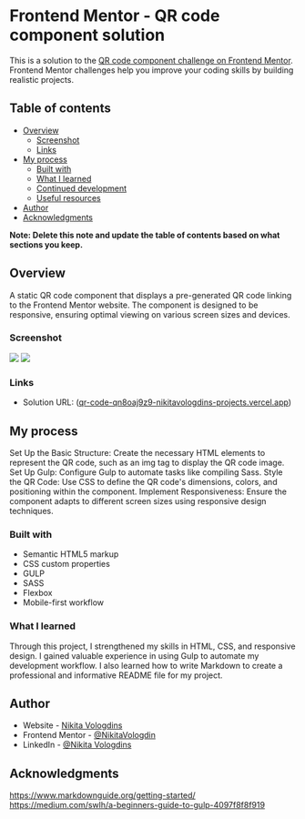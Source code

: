 # Frontend Mentor - QR code component solution

This is a solution to the [QR code component challenge on Frontend Mentor](https://www.frontendmentor.io/challenges/qr-code-component-iux_sIO_H). Frontend Mentor challenges help you improve your coding skills by building realistic projects.

## Table of contents

- [Overview](#overview)
  - [Screenshot](#screenshot)
  - [Links](#links)
- [My process](#my-process)
  - [Built with](#built-with)
  - [What I learned](#what-i-learned)
  - [Continued development](#continued-development)
  - [Useful resources](#useful-resources)
- [Author](#author)
- [Acknowledgments](#acknowledgments)

**Note: Delete this note and update the table of contents based on what sections you keep.**

## Overview

A static QR code component that displays a pre-generated QR code linking to the Frontend Mentor website. The component is designed to be responsive, ensuring optimal viewing on various screen sizes and devices.

### Screenshot

![](./screenshots/mobile.jpg.jpg)
![](./screenshots/desktop.jpg.jpg)

### Links

- Solution URL: ([qr-code-qn8oaj9z9-nikitavologdins-projects.vercel.app](https://qr-code-qn8oaj9z9-nikitavologdins-projects.vercel.app/))

## My process

Set Up the Basic Structure: Create the necessary HTML elements to represent the QR code, such as an img tag to display the QR code image.
Set Up Gulp: Configure Gulp to automate tasks like compiling Sass.
Style the QR Code: Use CSS to define the QR code's dimensions, colors, and positioning within the component.
Implement Responsiveness: Ensure the component adapts to different screen sizes using responsive design techniques.

### Built with

- Semantic HTML5 markup
- CSS custom properties
- GULP
- SASS
- Flexbox
- Mobile-first workflow

### What I learned

Through this project, I strengthened my skills in HTML, CSS, and responsive design. I gained valuable experience in using Gulp to automate my development workflow. I also learned how to write Markdown to create a professional and informative README file for my project.

## Author

- Website - [Nikita Vologdins](https://www.vologdin.eu)
- Frontend Mentor - [@NikitaVologdin](https://www.frontendmentor.io/profile/NikitaVologdin)
- LinkedIn - [@Nikita Vologdins](https://www.linkedin.com/in/nikita-vologdins-7614442b4/)

## Acknowledgments

https://www.markdownguide.org/getting-started/
https://medium.com/swlh/a-beginners-guide-to-gulp-4097f8f8f919
